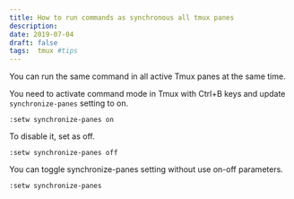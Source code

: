 ```yaml
---
title: How to run commands as synchronous all tmux panes
description:
date: 2019-07-04 
draft: false
tags:  tmux #tips
---
```



You can run the same command in all active Tmux panes at the same time. 

You need to activate command mode in Tmux with Ctrl+B keys and update `synchronize-panes` setting to on.

`:setw synchronize-panes on`

To disable it, set as off.

`:setw synchronize-panes off`


You can toggle synchronize-panes setting without use on-off parameters.

`:setw synchronize-panes`

